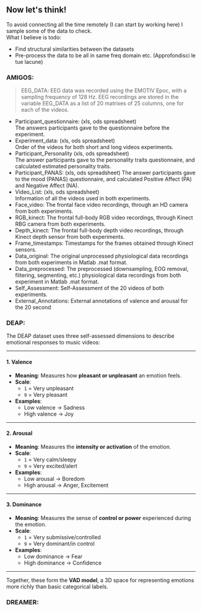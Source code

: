 ## Now let's think!

To avoid connecting all the time remotely (I can start by working here) I sample some of the data to check.<br>
What I believe is todo:

- Find structural similarities between the datasets
- Pre-process the data to be all in same freq domain etc. (Approfondisci le tue lacune)

### AMIGOS:

> EEG_DATA: EEG data was recorded using the EMOTIV Epoc, with a sampling frequency of 128 Hz.
> EEG recordings are stored in the variable EEG_DATA as a list of 20 matrixes of 25 columns, one for each of the videos.

- Participant_questionnaire: (xls, ods spreadsheet)    
  The answers participants gave to the questionnaire before the experiment.
- Experiment_data:    (xls, ods spreadsheet)    
  Order of the videos for both short and long videos experiments.
- Participant_Personality    (xls, ods spreadsheet)   
  The answer participants gave to the personality traits
  questionnaire, and calculated estimated personality traits.
- Participant_PANAS:    (xls, ods spreadsheet)
  The answer participants gave to the mood (PANAS) questionnaire, and calculated Positive Affect (PA) and Negative
  Affect (NA).
- Video_List:    (xls, ods spreadsheet)    
  Information of all the videos used in both experiments.
- Face_video: The frontal face video recordings, through an HD camera from both experiments.
- RGB_kinect: The frontal full-body RGB video recordings, through Kinect RBG camera from both experiments.
- Depth_kinect: The frontal full-body depth video recordings, through Kinect depth sensor from both experiments.
- Frame_timestamps: Timestamps for the frames obtained through Kinect sensors.
- Data_original: The original unprocessed physiological data recordings from both experiments in Matlab .mat format.
- Data_preprocessed: The preprocessed (downsampling, EOG removal, filtering, segmenting, etc.) physiological data
  recordings from both experiment in Matlab .mat format.
- Self_Assessment: Self-Assessment of the 20 videos of both experiments.
- External_Annotations: External annotations of valence and arousal for the 20 second

### DEAP:

The DEAP dataset uses three self-assessed dimensions to describe emotional responses to music videos:

---

#### 1. Valence

- **Meaning**: Measures how **pleasant or unpleasant** an emotion feels.
- **Scale**:
    - `1` = Very unpleasant
    - `9` = Very pleasant
- **Examples**:
    - Low valence → Sadness
    - High valence → Joy

---

#### 2. Arousal

- **Meaning**: Measures the **intensity or activation** of the emotion.
- **Scale**:
    - `1` = Very calm/sleepy
    - `9` = Very excited/alert
- **Examples**:
    - Low arousal → Boredom
    - High arousal → Anger, Excitement

---

#### 3. Dominance

- **Meaning**: Measures the sense of **control or power** experienced during the emotion.
- **Scale**:
    - `1` = Very submissive/controlled
    - `9` = Very dominant/in control
- **Examples**:
    - Low dominance → Fear
    - High dominance → Confidence

---

Together, these form the **VAD model**, a 3D space for representing emotions more richly than basic categorical labels.

### DREAMER: